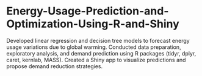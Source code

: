 # Energy-Usage-Prediction-and-Optimization-Using-R-and-Shiny
 Developed linear regression and decision tree models to forecast energy usage variations due to global warming. Conducted data preparation, exploratory analysis, and demand prediction using R packages (tidyr, dplyr, caret, kernlab, MASS). Created a Shiny app to visualize predictions and propose demand reduction strategies.

